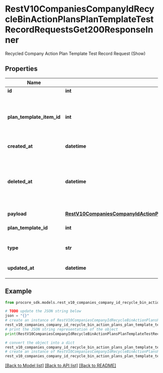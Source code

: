 # RestV10CompaniesCompanyIdRecycleBinActionPlansPlanTemplateTestRecordRequestsGet200ResponseInner

Recycled Company Action Plan Template Test Record Request (Show)

## Properties

Name | Type | Description | Notes
------------ | ------------- | ------------- | -------------
**id** | **int** | ID | [optional] 
**plan_template_item_id** | **int** | ID of the associated Recycled Company Action Plan Template Item | [optional] 
**created_at** | **datetime** | Timestamp of creation | [optional] 
**deleted_at** | **datetime** | Time the Recycled Company Action Plan Template Test Record Request was deleted | [optional] 
**payload** | [**RestV10CompaniesCompanyIdActionPlansPlanTemplateTestRecordRequestsGet200ResponseInnerPayload**](RestV10CompaniesCompanyIdActionPlansPlanTemplateTestRecordRequestsGet200ResponseInnerPayload.md) |  | [optional] 
**plan_template_id** | **int** | Company Action Plan Template ID | [optional] 
**type** | **str** | Action Plan Test Record Type | [optional] 
**updated_at** | **datetime** | Timestamp of last update | [optional] 

## Example

```python
from procore_sdk.models.rest_v10_companies_company_id_recycle_bin_action_plans_plan_template_test_record_requests_get200_response_inner import RestV10CompaniesCompanyIdRecycleBinActionPlansPlanTemplateTestRecordRequestsGet200ResponseInner

# TODO update the JSON string below
json = "{}"
# create an instance of RestV10CompaniesCompanyIdRecycleBinActionPlansPlanTemplateTestRecordRequestsGet200ResponseInner from a JSON string
rest_v10_companies_company_id_recycle_bin_action_plans_plan_template_test_record_requests_get200_response_inner_instance = RestV10CompaniesCompanyIdRecycleBinActionPlansPlanTemplateTestRecordRequestsGet200ResponseInner.from_json(json)
# print the JSON string representation of the object
print(RestV10CompaniesCompanyIdRecycleBinActionPlansPlanTemplateTestRecordRequestsGet200ResponseInner.to_json())

# convert the object into a dict
rest_v10_companies_company_id_recycle_bin_action_plans_plan_template_test_record_requests_get200_response_inner_dict = rest_v10_companies_company_id_recycle_bin_action_plans_plan_template_test_record_requests_get200_response_inner_instance.to_dict()
# create an instance of RestV10CompaniesCompanyIdRecycleBinActionPlansPlanTemplateTestRecordRequestsGet200ResponseInner from a dict
rest_v10_companies_company_id_recycle_bin_action_plans_plan_template_test_record_requests_get200_response_inner_from_dict = RestV10CompaniesCompanyIdRecycleBinActionPlansPlanTemplateTestRecordRequestsGet200ResponseInner.from_dict(rest_v10_companies_company_id_recycle_bin_action_plans_plan_template_test_record_requests_get200_response_inner_dict)
```
[[Back to Model list]](../README.md#documentation-for-models) [[Back to API list]](../README.md#documentation-for-api-endpoints) [[Back to README]](../README.md)


